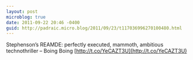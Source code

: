 ```yaml
---
layout: post
microblog: true
date: 2011-09-22 20:46 -0400
guid: http://padraic.micro.blog/2011/09/23/t117036996270100480.html
---
```

Stephenson’s REAMDE: perfectly executed, mammoth, ambitious technothriller – Boing Boing [http://t.co/YeCAZT3U](http://t.co/YeCAZT3U)
